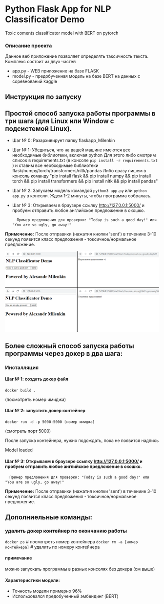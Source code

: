 # Python Flask App for NLP Classificator Demo
Toxic coments classificator model with BERT on pytorch

### Описание проекта
Данное веб приложение позволяет определять таксичность текста. 
Комплекс состоит из двух частей
- app.py - WEB приложение на базе FLASK
- model.py - предобученная модель на базе BERT на данных с соревнований kaggle 


## Инструкция по запуску

## Простой способ запуска работы программы в три шага (для Linux или Window c подсистемой Linux). 
- Шаг № 0: Разархивирует папку flaskapp_Milenkin

- Шаг № 1: Убедиться, что на вашей машине имеются все необходимые библиотеки, включая python
	  Для этого либо смотрим список в requirements.txt (в консоле `pip install -r requirements.txt` ) и ставим все необходимые библиотеки flask/numpy/torch/transformers/nltk/pandas
	  Либо сразу пишем в консоль команду "pip install flask && pip install numpy && pip install torch && pip install transformers && pip install nltk && pip install pandas"

- Шаг № 2: Запукаем модель командой `python3 app.py` или `python app.py` в консоли. Ждем 1-2 минуты, чтобы программа собралась.
- Шаг № 3: Открываем в браузере ссылку http://127.0.0.1:5000/ и пробуем отправить любое английское предложение в окошко. 
	  
		Пример предложения для проверки: "Today is such a good day!" или "You are so ugly, go away!"

**Примечение:** После отправики (нажатия кнопки 'sent') в течениие 3-10 секунд появится класс предложения - токсичное/нормальное предложение. 

![Examples](images/working.PNG)



## Более сложный способ запуска работы программы через докер в два шага:

### Инсталляция
#### Шаг № 1:  создать докер файл

  `docker build .`

(посмотреть номер имиджа)

#### Шаг № 2: запустить докер контейнер

  `docker run -d -p 5000:5000 [номер имиджа]`

(cмотреть порт 5000)

После запуска контейнера, нужно подождать, пока не появится надпись

  Model loaded

#### Шаг № 3: Открываем в браузере ссылку http://127.0.0.1:5000/ и пробуем отправить любое английское предложение в окошко. 
	  Пример предложения для проверки: "Today is such a good day!" или "You are so ugly, go away!"

**Примечение:** После отправики (нажатия кнопки 'sent') в течениие 3-10 секунд появится класс предложения - токсичное/нормальное предложение. 





## Дополниельные команды:
### удалить  докер контейнер по окончанию работы

  `docker ps`   # посмотреть номер контейнера
  `docker rm -а [номер контейнера]`   # удалить по номеру контейнера

#### примечание
можно запускать программы в разных консолях без докера (см выше)


#### Характеристики модели:
 - Точность модели примерно 96%
 - Использовался предобученный эмбендинг (BERT)
